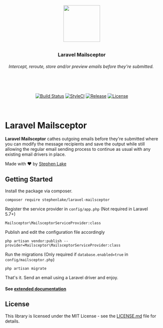<h6 align="center">
    <img src="https://i.imgur.com/LazjHZN.png" width="120"/>
</h6>

<h3 align="center">
    Laravel Mailsceptor
</h3>

<h6 align="center" style="max-width: 500px;">
    Intercept, reroute, store and/or preview emails before they're submitted.
</h6>
<h2 align="center"></h2>

<br><br>

<p align="center">
<a href="https://travis-ci.org/stephenlake/laravel-mailsceptor"><img src="https://travis-ci.org/stephenlake/laravel-mailsceptor.svg?branch=master" alt="Build Status"></a>
<a href="https://github.styleci.io/repos/148940371"><img src="https://github.styleci.io/repos/148940371/shield?branch=master" alt="StyleCI"></a>
<a href="https://github.com/stephenlake/laravel-mailsceptor"><img src="https://img.shields.io/github/release/stephenlake/laravel-mailsceptor.svg" alt="Release"></a>
<a href="https://github.com/stephenlake/laravel-mailsceptor"><img src="https://poser.pugx.org/laravel/framework/license.svg" alt="License"></a>
</p>

<br>

# Laravel Mailsceptor

**Laravel Mailsceptor** cathes outgoing emails before they're submitted where you can modify the message recipients and save the output while still allowing the regular email sending process to continue as usual with any existing email drivers in place.

Made with ❤️ by [Stephen Lake](http://stephenlake.github.io/)

## Getting Started

Install the package via composer.

    composer require stephenlake/laravel-mailsceptor

Register the service provider in `config/app.php` (Not required in Laravel 5.7+)

    Mailsceptor\MailsceptorServiceProvider:class

Publish and edit the configuration file accordingly

    php artisan vendor:publish --provider=Mailsceptor\MailsceptorServiceProvider:class

Run the migrations (Only required if `database.enabled=true` in `config/mailsceptor.php`)

    php artisan migrate

That's it. Send an email using a Laravel driver and enjoy.

#### See [extended documentation](https://stephenlake.github.io/laravel-mailsceptor)

## License

This library is licensed under the MIT License - see the [LICENSE.md](LICENSE) file for details.

